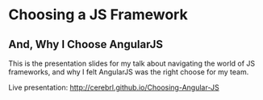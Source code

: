 # Choosing a JS Framework
## And, Why I Choose AngularJS

This is the presentation slides for my talk about navigating the world of JS frameworks, and why I felt AngularJS was the right choose for my team.

Live presentation: http://cerebrl.github.io/Choosing-Angular-JS